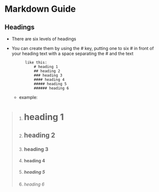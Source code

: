 # Markdown Guide

## Headings

- There are six levels of headings

- You can create them by using the # key, putting one to six # in front of your heading text with a space separating the # and the text

            like this:
                # heading 1   
                ## heading 2   
                ### heading 3    
                #### heading 4   
                ##### heading 5     
                ###### heading 6 
    - example:
> 1. # heading 1 
> 2. ## heading 2
> 3. ### heading 3
> 4. #### heading 4
> 5. ##### heading 5
> 6. ###### heading 6
